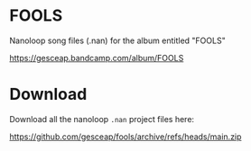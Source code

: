 # FOOLS

Nanoloop song files (.nan) for the album entitled "FOOLS"

https://gesceap.bandcamp.com/album/FOOLS

# Download

Download all the nanoloop `.nan` project files here:

https://github.com/gesceap/fools/archive/refs/heads/main.zip

